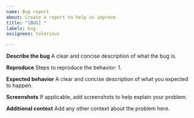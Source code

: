```yaml
---
name: Bug report
about: Create a report to help us improve
title: "[BUG] "
labels: bug
assignees: tolerious

---
```


**Describe the bug**
A clear and concise description of what the bug is.

**Reproduce**
Steps to reproduce the behavior:
1.

**Expected behavior**
A clear and concise description of what you expected to happen.

**Screenshots**
If applicable, add screenshots to help explain your problem.

**Additional context**
Add any other context about the problem here.
